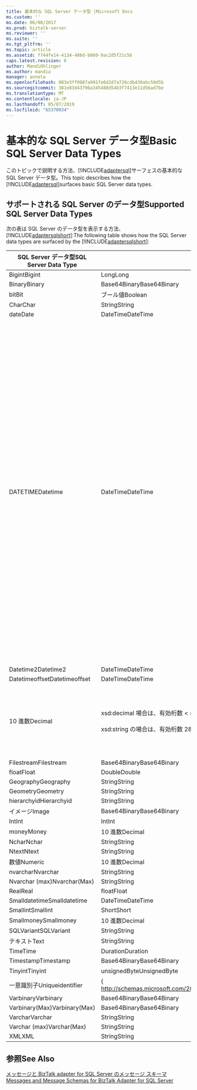 ```yaml
---
title: 基本的な SQL Server データ型 |Microsoft Docs
ms.custom: ''
ms.date: 06/08/2017
ms.prod: biztalk-server
ms.reviewer: ''
ms.suite: ''
ms.tgt_pltfrm: ''
ms.topic: article
ms.assetid: f744fe14-4134-486d-b060-9ac2d5f21c56
caps.latest.revision: 6
author: MandiOhlinger
ms.author: mandia
manager: anneta
ms.openlocfilehash: 083e3ff9887a991fe6d2d7a726cdb439abc50d5b
ms.sourcegitcommit: 381e83d43796a345488d54b3f7413e11d56ad7be
ms.translationtype: MT
ms.contentlocale: ja-JP
ms.lasthandoff: 05/07/2019
ms.locfileid: "65370034"
---
```

# <a name="basic-sql-server-data-types"></a><span data-ttu-id="0923c-102">基本的な SQL Server データ型</span><span class="sxs-lookup"><span data-stu-id="0923c-102">Basic SQL Server Data Types</span></span>
<span data-ttu-id="0923c-103">このトピックで説明する方法、[!INCLUDE[adaptersql](../../includes/adaptersql-md.md)]サーフェスの基本的な SQL Server データ型。</span><span class="sxs-lookup"><span data-stu-id="0923c-103">This topic describes how the [!INCLUDE[adaptersql](../../includes/adaptersql-md.md)]surfaces basic SQL Server data types.</span></span>  
  
## <a name="supported-sql-server-data-types"></a><span data-ttu-id="0923c-104">サポートされる SQL Server のデータ型</span><span class="sxs-lookup"><span data-stu-id="0923c-104">Supported SQL Server Data Types</span></span>  
 <span data-ttu-id="0923c-105">次の表は SQL Server のデータ型を表示する方法、 [!INCLUDE[adaptersqlshort](../../includes/adaptersqlshort-md.md)]:</span><span class="sxs-lookup"><span data-stu-id="0923c-105">The following table shows how the SQL Server data types are surfaced by the [!INCLUDE[adaptersqlshort](../../includes/adaptersqlshort-md.md)]:</span></span>  
  
|<span data-ttu-id="0923c-106">SQL Server データ型</span><span class="sxs-lookup"><span data-stu-id="0923c-106">SQL Server Data Type</span></span>|<span data-ttu-id="0923c-107">XSD 型</span><span class="sxs-lookup"><span data-stu-id="0923c-107">XSD type</span></span>|<span data-ttu-id="0923c-108">.NET の種類</span><span class="sxs-lookup"><span data-stu-id="0923c-108">.NET type</span></span>|<span data-ttu-id="0923c-109">コメント</span><span class="sxs-lookup"><span data-stu-id="0923c-109">Comments</span></span>|  
|--------------------------|--------------|---------------|--------------|  
|<span data-ttu-id="0923c-110">Bigint</span><span class="sxs-lookup"><span data-stu-id="0923c-110">Bigint</span></span>|<span data-ttu-id="0923c-111">Long</span><span class="sxs-lookup"><span data-stu-id="0923c-111">Long</span></span>|<span data-ttu-id="0923c-112">Long</span><span class="sxs-lookup"><span data-stu-id="0923c-112">Long</span></span>|-|  
|<span data-ttu-id="0923c-113">Binary</span><span class="sxs-lookup"><span data-stu-id="0923c-113">Binary</span></span>|<span data-ttu-id="0923c-114">Base64Binary</span><span class="sxs-lookup"><span data-stu-id="0923c-114">Base64Binary</span></span>|<span data-ttu-id="0923c-115">Byte[]</span><span class="sxs-lookup"><span data-stu-id="0923c-115">Byte[]</span></span>|-|  
|<span data-ttu-id="0923c-116">bit</span><span class="sxs-lookup"><span data-stu-id="0923c-116">Bit</span></span>|<span data-ttu-id="0923c-117">ブール値</span><span class="sxs-lookup"><span data-stu-id="0923c-117">Boolean</span></span>|<span data-ttu-id="0923c-118">Bool</span><span class="sxs-lookup"><span data-stu-id="0923c-118">Bool</span></span>|-|  
|<span data-ttu-id="0923c-119">Char</span><span class="sxs-lookup"><span data-stu-id="0923c-119">Char</span></span>|<span data-ttu-id="0923c-120">String</span><span class="sxs-lookup"><span data-stu-id="0923c-120">String</span></span>|<span data-ttu-id="0923c-121">String</span><span class="sxs-lookup"><span data-stu-id="0923c-121">String</span></span>|-|  
|<span data-ttu-id="0923c-122">date</span><span class="sxs-lookup"><span data-stu-id="0923c-122">Date</span></span>|<span data-ttu-id="0923c-123">DateTime</span><span class="sxs-lookup"><span data-stu-id="0923c-123">DateTime</span></span>|<span data-ttu-id="0923c-124">DateTime</span><span class="sxs-lookup"><span data-stu-id="0923c-124">DateTime</span></span>|-|  
|<span data-ttu-id="0923c-125">DATETIME</span><span class="sxs-lookup"><span data-stu-id="0923c-125">Datetime</span></span>|<span data-ttu-id="0923c-126">DateTime</span><span class="sxs-lookup"><span data-stu-id="0923c-126">DateTime</span></span>|<span data-ttu-id="0923c-127">DateTime</span><span class="sxs-lookup"><span data-stu-id="0923c-127">DateTime</span></span>|<span data-ttu-id="0923c-128">[Datetime] フィールドにデータを書き込み中に、アダプターは常に GMT で時刻を格納します。</span><span class="sxs-lookup"><span data-stu-id="0923c-128">While writing data to a Datetime field, the adapter always stores the time in GMT.</span></span> <span data-ttu-id="0923c-129">タイム ゾーン情報を指定する場合、アダプターを使用して、値を GMT の有効な値に変換とデータベース テーブルに書き込みます。</span><span class="sxs-lookup"><span data-stu-id="0923c-129">If you specify the time-zone information, the adapter uses that to convert the value to a valid GMT value, and writes it to the database table.</span></span> <span data-ttu-id="0923c-130">たとえば、12/31/12/31/2008 としてテーブルに書き込まれる 2008T23:59:59 + 5時 30分 6時 29分: 59 PM。</span><span class="sxs-lookup"><span data-stu-id="0923c-130">For example, 12/31/2008T23:59:59+5:30 is written to the table as 12/31/2008 6:29:59 PM.</span></span><br /><br /> <span data-ttu-id="0923c-131">ただし、タイム ゾーン情報を指定しないと、アダプターは既に、GMT である値を考慮し、同じ値をテーブルに書き込みます。</span><span class="sxs-lookup"><span data-stu-id="0923c-131">However, if you do not specify the time-zone information, the adapter considers the value to be in GMT already, and writes the same value to the table.</span></span> <span data-ttu-id="0923c-132">たとえば、12/31/12/31/2008 としてテーブルに書き込まれる 2008T23:59:59 11時 59分: 59 PM。</span><span class="sxs-lookup"><span data-stu-id="0923c-132">For example, 12/31/2008T23:59:59 is written to the table as 12/31/2008 11:59:59 PM.</span></span>|  
|<span data-ttu-id="0923c-133">Datetime2</span><span class="sxs-lookup"><span data-stu-id="0923c-133">Datetime2</span></span>|<span data-ttu-id="0923c-134">DateTime</span><span class="sxs-lookup"><span data-stu-id="0923c-134">DateTime</span></span>|<span data-ttu-id="0923c-135">DateTime</span><span class="sxs-lookup"><span data-stu-id="0923c-135">DateTime</span></span>|-|  
|<span data-ttu-id="0923c-136">Datetimeoffset</span><span class="sxs-lookup"><span data-stu-id="0923c-136">Datetimeoffset</span></span>|<span data-ttu-id="0923c-137">DateTime</span><span class="sxs-lookup"><span data-stu-id="0923c-137">DateTime</span></span>|<span data-ttu-id="0923c-138">DateTime</span><span class="sxs-lookup"><span data-stu-id="0923c-138">DateTime</span></span>|-|  
|<span data-ttu-id="0923c-139">10 進数</span><span class="sxs-lookup"><span data-stu-id="0923c-139">Decimal</span></span>|<span data-ttu-id="0923c-140">xsd:decimal 場合は、有効桁数 < = 28</span><span class="sxs-lookup"><span data-stu-id="0923c-140">xsd:decimal if precision <= 28</span></span><br /><br /> <span data-ttu-id="0923c-141">xsd:string の場合は、有効桁数 28 ></span><span class="sxs-lookup"><span data-stu-id="0923c-141">xsd:string if precision > 28</span></span>|<span data-ttu-id="0923c-142">Decimal の場合は、有効桁数 < = 28</span><span class="sxs-lookup"><span data-stu-id="0923c-142">Decimal if precision <= 28</span></span><br /><br /> <span data-ttu-id="0923c-143">文字列の場合は、有効桁数 28 ></span><span class="sxs-lookup"><span data-stu-id="0923c-143">String if precision > 28</span></span>|-|  
|<span data-ttu-id="0923c-144">Filestream</span><span class="sxs-lookup"><span data-stu-id="0923c-144">Filestream</span></span>|<span data-ttu-id="0923c-145">Base64Binary</span><span class="sxs-lookup"><span data-stu-id="0923c-145">Base64Binary</span></span>|<span data-ttu-id="0923c-146">Byte[]</span><span class="sxs-lookup"><span data-stu-id="0923c-146">Byte[]</span></span>|-|  
|<span data-ttu-id="0923c-147">float</span><span class="sxs-lookup"><span data-stu-id="0923c-147">Float</span></span>|<span data-ttu-id="0923c-148">Double</span><span class="sxs-lookup"><span data-stu-id="0923c-148">Double</span></span>|<span data-ttu-id="0923c-149">Double</span><span class="sxs-lookup"><span data-stu-id="0923c-149">Double</span></span>|-|  
|<span data-ttu-id="0923c-150">Geography</span><span class="sxs-lookup"><span data-stu-id="0923c-150">Geography</span></span>|<span data-ttu-id="0923c-151">String</span><span class="sxs-lookup"><span data-stu-id="0923c-151">String</span></span>|<span data-ttu-id="0923c-152">String</span><span class="sxs-lookup"><span data-stu-id="0923c-152">String</span></span>|-|  
|<span data-ttu-id="0923c-153">Geometry</span><span class="sxs-lookup"><span data-stu-id="0923c-153">Geometry</span></span>|<span data-ttu-id="0923c-154">String</span><span class="sxs-lookup"><span data-stu-id="0923c-154">String</span></span>|<span data-ttu-id="0923c-155">String</span><span class="sxs-lookup"><span data-stu-id="0923c-155">String</span></span>|-|  
|<span data-ttu-id="0923c-156">hierarchyid</span><span class="sxs-lookup"><span data-stu-id="0923c-156">Hierarchyid</span></span>|<span data-ttu-id="0923c-157">String</span><span class="sxs-lookup"><span data-stu-id="0923c-157">String</span></span>|<span data-ttu-id="0923c-158">String</span><span class="sxs-lookup"><span data-stu-id="0923c-158">String</span></span>|-|  
|<span data-ttu-id="0923c-159">イメージ</span><span class="sxs-lookup"><span data-stu-id="0923c-159">Image</span></span>|<span data-ttu-id="0923c-160">Base64Binary</span><span class="sxs-lookup"><span data-stu-id="0923c-160">Base64Binary</span></span>|<span data-ttu-id="0923c-161">Byte[]</span><span class="sxs-lookup"><span data-stu-id="0923c-161">Byte[]</span></span>|-|  
|<span data-ttu-id="0923c-162">Int</span><span class="sxs-lookup"><span data-stu-id="0923c-162">Int</span></span>|<span data-ttu-id="0923c-163">Int</span><span class="sxs-lookup"><span data-stu-id="0923c-163">Int</span></span>|<span data-ttu-id="0923c-164">Int</span><span class="sxs-lookup"><span data-stu-id="0923c-164">Int</span></span>|-|  
|<span data-ttu-id="0923c-165">money</span><span class="sxs-lookup"><span data-stu-id="0923c-165">Money</span></span>|<span data-ttu-id="0923c-166">10 進数</span><span class="sxs-lookup"><span data-stu-id="0923c-166">Decimal</span></span>|<span data-ttu-id="0923c-167">10 進数</span><span class="sxs-lookup"><span data-stu-id="0923c-167">Decimal</span></span>|-|  
|<span data-ttu-id="0923c-168">Nchar</span><span class="sxs-lookup"><span data-stu-id="0923c-168">Nchar</span></span>|<span data-ttu-id="0923c-169">String</span><span class="sxs-lookup"><span data-stu-id="0923c-169">String</span></span>|<span data-ttu-id="0923c-170">String</span><span class="sxs-lookup"><span data-stu-id="0923c-170">String</span></span>|-|  
|<span data-ttu-id="0923c-171">Ntext</span><span class="sxs-lookup"><span data-stu-id="0923c-171">Ntext</span></span>|<span data-ttu-id="0923c-172">String</span><span class="sxs-lookup"><span data-stu-id="0923c-172">String</span></span>|<span data-ttu-id="0923c-173">String</span><span class="sxs-lookup"><span data-stu-id="0923c-173">String</span></span>|-|  
|<span data-ttu-id="0923c-174">数値</span><span class="sxs-lookup"><span data-stu-id="0923c-174">Numeric</span></span>|<span data-ttu-id="0923c-175">10 進数</span><span class="sxs-lookup"><span data-stu-id="0923c-175">Decimal</span></span>|<span data-ttu-id="0923c-176">10 進数</span><span class="sxs-lookup"><span data-stu-id="0923c-176">Decimal</span></span>|-|  
|<span data-ttu-id="0923c-177">nvarchar</span><span class="sxs-lookup"><span data-stu-id="0923c-177">Nvarchar</span></span>|<span data-ttu-id="0923c-178">String</span><span class="sxs-lookup"><span data-stu-id="0923c-178">String</span></span>|<span data-ttu-id="0923c-179">String</span><span class="sxs-lookup"><span data-stu-id="0923c-179">String</span></span>|-|  
|<span data-ttu-id="0923c-180">Nvarchar (max)</span><span class="sxs-lookup"><span data-stu-id="0923c-180">Nvarchar(Max)</span></span>|<span data-ttu-id="0923c-181">String</span><span class="sxs-lookup"><span data-stu-id="0923c-181">String</span></span>|<span data-ttu-id="0923c-182">String</span><span class="sxs-lookup"><span data-stu-id="0923c-182">String</span></span>|-|  
|<span data-ttu-id="0923c-183">Real</span><span class="sxs-lookup"><span data-stu-id="0923c-183">Real</span></span>|<span data-ttu-id="0923c-184">float</span><span class="sxs-lookup"><span data-stu-id="0923c-184">Float</span></span>|<span data-ttu-id="0923c-185">float</span><span class="sxs-lookup"><span data-stu-id="0923c-185">Float</span></span>|-|  
|<span data-ttu-id="0923c-186">Smalldatetime</span><span class="sxs-lookup"><span data-stu-id="0923c-186">Smalldatetime</span></span>|<span data-ttu-id="0923c-187">DateTime</span><span class="sxs-lookup"><span data-stu-id="0923c-187">DateTime</span></span>|<span data-ttu-id="0923c-188">DateTime</span><span class="sxs-lookup"><span data-stu-id="0923c-188">DateTime</span></span>|-|  
|<span data-ttu-id="0923c-189">Smallint</span><span class="sxs-lookup"><span data-stu-id="0923c-189">Smallint</span></span>|<span data-ttu-id="0923c-190">Short</span><span class="sxs-lookup"><span data-stu-id="0923c-190">Short</span></span>|<span data-ttu-id="0923c-191">Short</span><span class="sxs-lookup"><span data-stu-id="0923c-191">Short</span></span>|-|  
|<span data-ttu-id="0923c-192">Smallmoney</span><span class="sxs-lookup"><span data-stu-id="0923c-192">Smallmoney</span></span>|<span data-ttu-id="0923c-193">10 進数</span><span class="sxs-lookup"><span data-stu-id="0923c-193">Decimal</span></span>|<span data-ttu-id="0923c-194">10 進数</span><span class="sxs-lookup"><span data-stu-id="0923c-194">Decimal</span></span>|-|  
|<span data-ttu-id="0923c-195">SQLVariant</span><span class="sxs-lookup"><span data-stu-id="0923c-195">SQLVariant</span></span>|<span data-ttu-id="0923c-196">String</span><span class="sxs-lookup"><span data-stu-id="0923c-196">String</span></span>|<span data-ttu-id="0923c-197">String</span><span class="sxs-lookup"><span data-stu-id="0923c-197">String</span></span>|-|  
|<span data-ttu-id="0923c-198">テキスト</span><span class="sxs-lookup"><span data-stu-id="0923c-198">Text</span></span>|<span data-ttu-id="0923c-199">String</span><span class="sxs-lookup"><span data-stu-id="0923c-199">String</span></span>|<span data-ttu-id="0923c-200">String</span><span class="sxs-lookup"><span data-stu-id="0923c-200">String</span></span>|-|  
|<span data-ttu-id="0923c-201">Time</span><span class="sxs-lookup"><span data-stu-id="0923c-201">Time</span></span>|<span data-ttu-id="0923c-202">Duration</span><span class="sxs-lookup"><span data-stu-id="0923c-202">Duration</span></span>|<span data-ttu-id="0923c-203">timespan</span><span class="sxs-lookup"><span data-stu-id="0923c-203">Timespan</span></span>|-|  
|<span data-ttu-id="0923c-204">Timestamp</span><span class="sxs-lookup"><span data-stu-id="0923c-204">Timestamp</span></span>|<span data-ttu-id="0923c-205">Base64Binary</span><span class="sxs-lookup"><span data-stu-id="0923c-205">Base64Binary</span></span>|<span data-ttu-id="0923c-206">Byte[]</span><span class="sxs-lookup"><span data-stu-id="0923c-206">Byte[]</span></span>|-|  
|<span data-ttu-id="0923c-207">Tinyint</span><span class="sxs-lookup"><span data-stu-id="0923c-207">Tinyint</span></span>|<span data-ttu-id="0923c-208">unsignedByte</span><span class="sxs-lookup"><span data-stu-id="0923c-208">UnsignedByte</span></span>|<span data-ttu-id="0923c-209">バイト</span><span class="sxs-lookup"><span data-stu-id="0923c-209">Byte</span></span>|-|  
|<span data-ttu-id="0923c-210">一意識別子</span><span class="sxs-lookup"><span data-stu-id="0923c-210">Uniqueidentifier</span></span>|<span data-ttu-id="0923c-211">{ http://schemas.microsoft.com/2003/10/Serialization/}:guid</span><span class="sxs-lookup"><span data-stu-id="0923c-211">{http://schemas.microsoft.com/2003/10/Serialization/}:guid</span></span>|<span data-ttu-id="0923c-212">Guid</span><span class="sxs-lookup"><span data-stu-id="0923c-212">Guid</span></span>|-|  
|<span data-ttu-id="0923c-213">Varbinary</span><span class="sxs-lookup"><span data-stu-id="0923c-213">Varbinary</span></span>|<span data-ttu-id="0923c-214">Base64Binary</span><span class="sxs-lookup"><span data-stu-id="0923c-214">Base64Binary</span></span>|<span data-ttu-id="0923c-215">Byte[]</span><span class="sxs-lookup"><span data-stu-id="0923c-215">Byte[]</span></span>|-|  
|<span data-ttu-id="0923c-216">Varbinary(Max)</span><span class="sxs-lookup"><span data-stu-id="0923c-216">Varbinary(Max)</span></span>|<span data-ttu-id="0923c-217">Base64Binary</span><span class="sxs-lookup"><span data-stu-id="0923c-217">Base64Binary</span></span>|<span data-ttu-id="0923c-218">Byte[]</span><span class="sxs-lookup"><span data-stu-id="0923c-218">Byte[]</span></span>|-|  
|<span data-ttu-id="0923c-219">Varchar</span><span class="sxs-lookup"><span data-stu-id="0923c-219">Varchar</span></span>|<span data-ttu-id="0923c-220">String</span><span class="sxs-lookup"><span data-stu-id="0923c-220">String</span></span>|<span data-ttu-id="0923c-221">String</span><span class="sxs-lookup"><span data-stu-id="0923c-221">String</span></span>|-|  
|<span data-ttu-id="0923c-222">Varchar (max)</span><span class="sxs-lookup"><span data-stu-id="0923c-222">Varchar(Max)</span></span>|<span data-ttu-id="0923c-223">String</span><span class="sxs-lookup"><span data-stu-id="0923c-223">String</span></span>|<span data-ttu-id="0923c-224">String</span><span class="sxs-lookup"><span data-stu-id="0923c-224">String</span></span>|-|  
|<span data-ttu-id="0923c-225">XML</span><span class="sxs-lookup"><span data-stu-id="0923c-225">XML</span></span>|<span data-ttu-id="0923c-226">String</span><span class="sxs-lookup"><span data-stu-id="0923c-226">String</span></span>|<span data-ttu-id="0923c-227">String</span><span class="sxs-lookup"><span data-stu-id="0923c-227">String</span></span>|-|  
  
## <a name="see-also"></a><span data-ttu-id="0923c-228">参照</span><span class="sxs-lookup"><span data-stu-id="0923c-228">See Also</span></span>  
 [<span data-ttu-id="0923c-229">メッセージと BizTalk adapter for SQL Server のメッセージ スキーマ</span><span class="sxs-lookup"><span data-stu-id="0923c-229">Messages and Message Schemas for BizTalk Adapter for SQL Server</span></span>](../../adapters-and-accelerators/adapter-sql/messages-and-message-schemas-for-biztalk-adapter-for-sql-server.md)